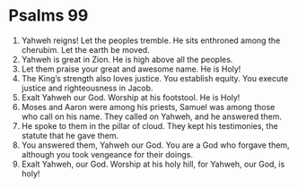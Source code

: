 ﻿
# Psalms 99
1. Yahweh reigns! Let the peoples tremble. He sits enthroned among the cherubim. Let the earth be moved. 
2. Yahweh is great in Zion. He is high above all the peoples. 
3. Let them praise your great and awesome name. He is Holy! 
4. The King’s strength also loves justice. You establish equity. You execute justice and righteousness in Jacob. 
5. Exalt Yahweh our God. Worship at his footstool. He is Holy! 
6. Moses and Aaron were among his priests, Samuel was among those who call on his name. They called on Yahweh, and he answered them. 
7. He spoke to them in the pillar of cloud. They kept his testimonies, the statute that he gave them. 
8. You answered them, Yahweh our God. You are a God who forgave them, although you took vengeance for their doings. 
9. Exalt Yahweh, our God. Worship at his holy hill, for Yahweh, our God, is holy! 
